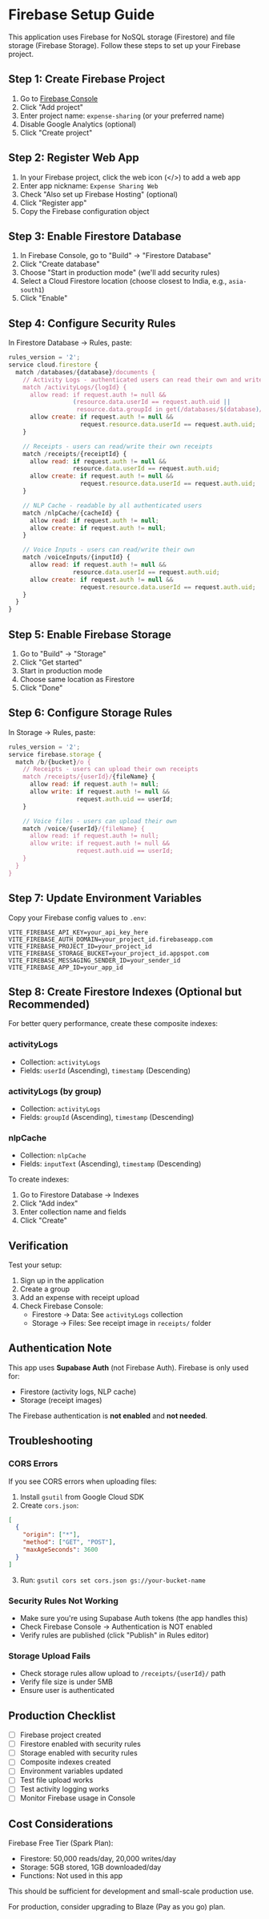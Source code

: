 # Firebase Setup Guide

This application uses Firebase for NoSQL storage (Firestore) and file storage (Firebase Storage). Follow these steps to set up your Firebase project.

## Step 1: Create Firebase Project

1. Go to [Firebase Console](https://console.firebase.google.com/)
2. Click "Add project"
3. Enter project name: `expense-sharing` (or your preferred name)
4. Disable Google Analytics (optional)
5. Click "Create project"

## Step 2: Register Web App

1. In your Firebase project, click the web icon (</>) to add a web app
2. Enter app nickname: `Expense Sharing Web`
3. Check "Also set up Firebase Hosting" (optional)
4. Click "Register app"
5. Copy the Firebase configuration object

## Step 3: Enable Firestore Database

1. In Firebase Console, go to "Build" → "Firestore Database"
2. Click "Create database"
3. Choose "Start in production mode" (we'll add security rules)
4. Select a Cloud Firestore location (choose closest to India, e.g., `asia-south1`)
5. Click "Enable"

## Step 4: Configure Security Rules

In Firestore Database → Rules, paste:

```javascript
rules_version = '2';
service cloud.firestore {
  match /databases/{database}/documents {
    // Activity Logs - authenticated users can read their own and write new
    match /activityLogs/{logId} {
      allow read: if request.auth != null &&
                  (resource.data.userId == request.auth.uid ||
                   resource.data.groupId in get(/databases/$(database)/documents/users/$(request.auth.uid)).data.groups);
      allow create: if request.auth != null &&
                    request.resource.data.userId == request.auth.uid;
    }

    // Receipts - users can read/write their own receipts
    match /receipts/{receiptId} {
      allow read: if request.auth != null &&
                  resource.data.userId == request.auth.uid;
      allow create: if request.auth != null &&
                    request.resource.data.userId == request.auth.uid;
    }

    // NLP Cache - readable by all authenticated users
    match /nlpCache/{cacheId} {
      allow read: if request.auth != null;
      allow create: if request.auth != null;
    }

    // Voice Inputs - users can read/write their own
    match /voiceInputs/{inputId} {
      allow read: if request.auth != null &&
                  resource.data.userId == request.auth.uid;
      allow create: if request.auth != null &&
                    request.resource.data.userId == request.auth.uid;
    }
  }
}
```

## Step 5: Enable Firebase Storage

1. Go to "Build" → "Storage"
2. Click "Get started"
3. Start in production mode
4. Choose same location as Firestore
5. Click "Done"

## Step 6: Configure Storage Rules

In Storage → Rules, paste:

```javascript
rules_version = '2';
service firebase.storage {
  match /b/{bucket}/o {
    // Receipts - users can upload their own receipts
    match /receipts/{userId}/{fileName} {
      allow read: if request.auth != null;
      allow write: if request.auth != null &&
                   request.auth.uid == userId;
    }

    // Voice files - users can upload their own
    match /voice/{userId}/{fileName} {
      allow read: if request.auth != null;
      allow write: if request.auth != null &&
                   request.auth.uid == userId;
    }
  }
}
```

## Step 7: Update Environment Variables

Copy your Firebase config values to `.env`:

```env
VITE_FIREBASE_API_KEY=your_api_key_here
VITE_FIREBASE_AUTH_DOMAIN=your_project_id.firebaseapp.com
VITE_FIREBASE_PROJECT_ID=your_project_id
VITE_FIREBASE_STORAGE_BUCKET=your_project_id.appspot.com
VITE_FIREBASE_MESSAGING_SENDER_ID=your_sender_id
VITE_FIREBASE_APP_ID=your_app_id
```

## Step 8: Create Firestore Indexes (Optional but Recommended)

For better query performance, create these composite indexes:

### activityLogs
- Collection: `activityLogs`
- Fields: `userId` (Ascending), `timestamp` (Descending)

### activityLogs (by group)
- Collection: `activityLogs`
- Fields: `groupId` (Ascending), `timestamp` (Descending)

### nlpCache
- Collection: `nlpCache`
- Fields: `inputText` (Ascending), `timestamp` (Descending)

To create indexes:
1. Go to Firestore Database → Indexes
2. Click "Add index"
3. Enter collection name and fields
4. Click "Create"

## Verification

Test your setup:

1. Sign up in the application
2. Create a group
3. Add an expense with receipt upload
4. Check Firebase Console:
   - Firestore → Data: See `activityLogs` collection
   - Storage → Files: See receipt image in `receipts/` folder

## Authentication Note

This app uses **Supabase Auth** (not Firebase Auth). Firebase is only used for:
- Firestore (activity logs, NLP cache)
- Storage (receipt images)

The Firebase authentication is **not enabled** and **not needed**.

## Troubleshooting

### CORS Errors
If you see CORS errors when uploading files:
1. Install `gsutil` from Google Cloud SDK
2. Create `cors.json`:
```json
[
  {
    "origin": ["*"],
    "method": ["GET", "POST"],
    "maxAgeSeconds": 3600
  }
]
```
3. Run: `gsutil cors set cors.json gs://your-bucket-name`

### Security Rules Not Working
- Make sure you're using Supabase Auth tokens (the app handles this)
- Check Firebase Console → Authentication is NOT enabled
- Verify rules are published (click "Publish" in Rules editor)

### Storage Upload Fails
- Check storage rules allow upload to `/receipts/{userId}/` path
- Verify file size is under 5MB
- Ensure user is authenticated

## Production Checklist

- [ ] Firebase project created
- [ ] Firestore enabled with security rules
- [ ] Storage enabled with security rules
- [ ] Composite indexes created
- [ ] Environment variables updated
- [ ] Test file upload works
- [ ] Test activity logging works
- [ ] Monitor Firebase usage in Console

## Cost Considerations

Firebase Free Tier (Spark Plan):
- Firestore: 50,000 reads/day, 20,000 writes/day
- Storage: 5GB stored, 1GB downloaded/day
- Functions: Not used in this app

This should be sufficient for development and small-scale production use.

For production, consider upgrading to Blaze (Pay as you go) plan.
